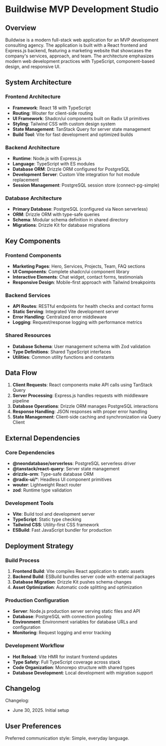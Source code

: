 # Buildwise MVP Development Studio

## Overview

Buildwise is a modern full-stack web application for an MVP development consulting agency. The application is built with a React frontend and Express.js backend, featuring a marketing website that showcases the company's services, approach, and team. The architecture emphasizes modern web development practices with TypeScript, component-based design, and responsive UI.

## System Architecture

### Frontend Architecture
- **Framework**: React 18 with TypeScript
- **Routing**: Wouter for client-side routing
- **UI Framework**: Shadcn/ui components built on Radix UI primitives
- **Styling**: Tailwind CSS with custom design system
- **State Management**: TanStack Query for server state management
- **Build Tool**: Vite for fast development and optimized builds

### Backend Architecture
- **Runtime**: Node.js with Express.js
- **Language**: TypeScript with ES modules
- **Database ORM**: Drizzle ORM configured for PostgreSQL
- **Development Server**: Custom Vite integration for hot module replacement
- **Session Management**: PostgreSQL session store (connect-pg-simple)

### Database Architecture
- **Primary Database**: PostgreSQL (configured via Neon serverless)
- **ORM**: Drizzle ORM with type-safe queries
- **Schema**: Modular schema definition in shared directory
- **Migrations**: Drizzle Kit for database migrations

## Key Components

### Frontend Components
- **Marketing Pages**: Hero, Services, Projects, Team, FAQ sections
- **UI Components**: Complete shadcn/ui component library
- **Interactive Elements**: Chat widget, contact forms, testimonials
- **Responsive Design**: Mobile-first approach with Tailwind breakpoints

### Backend Services
- **API Routes**: RESTful endpoints for health checks and contact forms
- **Static Serving**: Integrated Vite development server
- **Error Handling**: Centralized error middleware
- **Logging**: Request/response logging with performance metrics

### Shared Resources
- **Database Schema**: User management schema with Zod validation
- **Type Definitions**: Shared TypeScript interfaces
- **Utilities**: Common utility functions and constants

## Data Flow

1. **Client Requests**: React components make API calls using TanStack Query
2. **Server Processing**: Express.js handles requests with middleware pipeline
3. **Database Operations**: Drizzle ORM manages PostgreSQL interactions
4. **Response Handling**: JSON responses with proper error handling
5. **State Management**: Client-side caching and synchronization via Query Client

## External Dependencies

### Core Dependencies
- **@neondatabase/serverless**: PostgreSQL serverless driver
- **@tanstack/react-query**: Server state management
- **drizzle-orm**: Type-safe database ORM
- **@radix-ui/***: Headless UI component primitives
- **wouter**: Lightweight React router
- **zod**: Runtime type validation

### Development Tools
- **Vite**: Build tool and development server
- **TypeScript**: Static type checking
- **Tailwind CSS**: Utility-first CSS framework
- **ESBuild**: Fast JavaScript bundler for production

## Deployment Strategy

### Build Process
1. **Frontend Build**: Vite compiles React application to static assets
2. **Backend Build**: ESBuild bundles server code with external packages
3. **Database Migration**: Drizzle Kit pushes schema changes
4. **Asset Optimization**: Automatic code splitting and optimization

### Production Configuration
- **Server**: Node.js production server serving static files and API
- **Database**: PostgreSQL with connection pooling
- **Environment**: Environment variables for database URLs and configuration
- **Monitoring**: Request logging and error tracking

### Development Workflow
- **Hot Reload**: Vite HMR for instant frontend updates
- **Type Safety**: Full TypeScript coverage across stack
- **Code Organization**: Monorepo structure with shared types
- **Database Development**: Local development with migration support

## Changelog

Changelog:
- June 30, 2025. Initial setup

## User Preferences

Preferred communication style: Simple, everyday language.